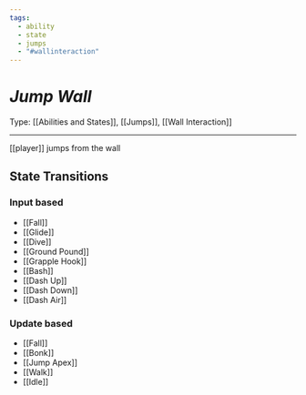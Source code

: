 ```yaml
---
tags:
  - ability
  - state
  - jumps
  - "#wallinteraction"
---
```

# _Jump Wall_

Type: [[Abilities and States]], [[Jumps]], [[Wall Interaction]]

----


[[player]] jumps from the wall

## State Transitions

### Input based

* [[Fall]]
* [[Glide]]
* [[Dive]]
* [[Ground Pound]]
* [[Grapple Hook]]
* [[Bash]]
* [[Dash Up]]
* [[Dash Down]]
* [[Dash Air]]

### Update based

* [[Fall]]
* [[Bonk]]
* [[Jump Apex]]
* [[Walk]]
* [[Idle]]